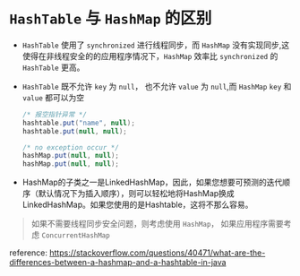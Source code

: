 # `HashTable` 与 `HashMap` 的区别

* `HashTable` 使用了 `synchronized` 进行线程同步，而 `HashMap` 没有实现同步,这使得在非线程安全的的应用程序情况下，`HashMap` 效率比 `synchronized` 的 `HashTable` 更高。

* `HashTable` 既不允许 `key` 为 `null`， 也不允许 `value` 为 `null`,而 `HashMap` `key` 和 `value` 都可以为空

    ``` java
    /* 报空指针异常 */
    hashtable.put("name", null); 
    hashtable.put(null, null);

    /* no exception occur */
    hashMap.put(null, null);
    hashMap.put(null, null);
    ```
* HashMap的子类之一是LinkedHashMap，因此，如果您想要可预测的迭代顺序（默认情况下为插入顺序），则可以轻松地将HashMap换成LinkedHashMap。如果您使用的是Hashtable，这将不那么容易。

> 如果不需要线程同步安全问题，则考虑使用 `HashMap`， 如果应用程序需要考虑 `ConcurrentHashMap`


reference: https://stackoverflow.com/questions/40471/what-are-the-differences-between-a-hashmap-and-a-hashtable-in-java